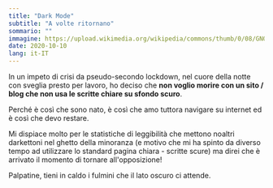 ```yaml
---
title: "Dark Mode"
subtitle: "A volte ritornano"
sommario: ""
immagine: https://upload.wikimedia.org/wikipedia/commons/thumb/0/08/GNOME_Shell%2C_GNOME_Clocks%2C_Evince%2C_gThumb%2C_GNOME_Files_at_version_3.30_%282018-09%29_in_Dark_theme.png/1024px-GNOME_Shell%2C_GNOME_Clocks%2C_Evince%2C_gThumb%2C_GNOME_Files_at_version_3.30_%282018-09%29_in_Dark_theme.png
date: 2020-10-10
lang: it-IT
---
```


In un impeto di crisi da pseudo-secondo lockdown, nel cuore della notte con sveglia presto per lavoro, ho deciso che **non voglio morire con un sito / blog che non usa le scritte chiare su sfondo scuro**.

Perché è così che sono nato, è così che amo tuttora navigare su internet ed è così che devo restare.

Mi dispiace molto per le statistiche di leggibilità che mettono noaltri darkettoni nel ghetto della minoranza (e motivo che mi ha spinto da diverso tempo ad utilizzare lo standard pagina chiara - scritte scure) ma direi che è arrivato il momento di tornare all'opposizione!

Palpatine, tieni in caldo i fulmini che il lato oscuro ci attende.
